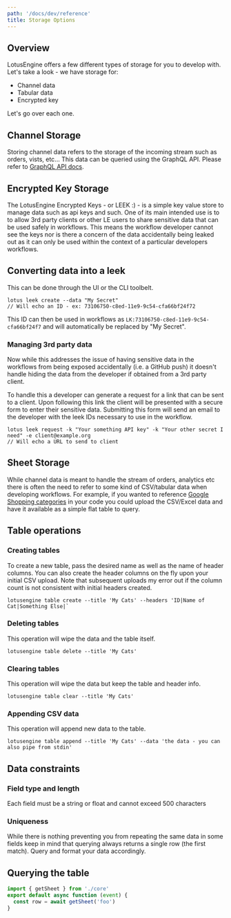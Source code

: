 ```yaml
---
path: '/docs/dev/reference'
title: Storage Options
---
```


## Overview

LotusEngine offers a few different types of storage for you to develop with. Let's take a look - we have storage for:

- Channel data
- Tabular data
- Encrypted key

Let's go over each one.

## Channel Storage

Storing channel data refers to the storage of the incoming stream such as orders, vists, etc... This data can be queried using the GraphQL API. Please refer to [GraphQL API docs](/docs/api/intro).

## Encrypted Key Storage

The LotusEngine Encrypted Keys - or LEEK :) - is a simple key value store to manage data such as api keys and such. One of its main intended use is to to allow 3rd party clients or other LE users to share sensitive data that can be used safely in workflows. This means the workflow developer cannot see the keys nor is there a concern of the data accidentally being leaked out as it can only be used within the context of a particular developers workflows.

## Converting data into a leek

This can be done through the UI or the CLI toolbelt.

```shell
lotus leek create --data "My Secret"
// Will echo an ID - ex: 73106750-c8ed-11e9-9c54-cfa66bf24f72
```

This ID can then be used in workflows as `LK:73106750-c8ed-11e9-9c54-cfa66bf24f7` and will automatically be replaced by "My Secret".

### Managing 3rd party data

Now while this addresses the issue of having sensitive data in the workflows from being exposed accidentally (i.e. a GitHub push) it doesn't handle hiding the data from the developer if obtained from a 3rd party client.

To handle this a developer can generate a request for a link that can be sent to a client. Upon following this link the client will be presented with a secure form to enter their sensitive data. Submitting this form will send an email to the developer with the leek IDs necessary to use in the workflow.

```shell
lotus leek request -k "Your something API key" -k "Your other secret I need" -e client@example.org
// Will echo a URL to send to client
```

## Sheet Storage

While channel data is meant to handle the stream of orders, analytics etc there is often the need to refer to some kind of CSV/tabular data when developing workflows. For example, if you wanted to reference [Google Shopping categories](https://support.google.com/merchants/answer/6324436?hl=en) in your code you could upload the CSV/Excel data and have it available as a simple flat table to query.

## Table operations

### Creating tables

To create a new table, pass the desired name as well as the name of header columns. You can also create the header columns on the fly upon your initial CSV upload. Note that subsequent uploads my error out if the column count is not consistent with initial headers created.

```shell
lotusengine table create --title 'My Cats' --headers 'ID|Name of Cat|Something Else|`
```

### Deleting tables

This operation will wipe the data and the table itself.

```shell
lotusengine table delete --title 'My Cats'
```

### Clearing tables

This operation will wipe the data but keep the table and header info.

```shell
lotusengine table clear --title 'My Cats'
```

### Appending CSV data

This operation will append new data to the table.

```shell
lotusengine table append --title 'My Cats' --data 'the data - you can also pipe from stdin'
```

## Data constraints

### Field type and length

Each field must be a string or float and cannot exceed 500 characters

### Uniqueness

While there is nothing preventing you from repeating the same data in some fields keep in mind that querying always returns a single row (the first match). Query and format your data accordingly.

## Querying the table

```javascript
import { getSheet } from './core'
export default async function (event) {
  const row = await getSheet('foo')
}
```
